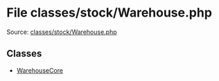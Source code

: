 File classes/stock/Warehouse.php
=========

Source: [classes/stock/Warehouse.php](https://github.com/PrestaShop/PrestaShop/blob/1.6.0.13/classes/stock/Warehouse.php)


Classes
-------

* [WarehouseCore](class.WarehouseCore.md)

